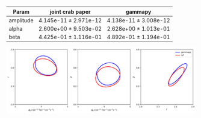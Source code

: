 <html>
 <head>
  <meta charset="utf-8"/>
  <meta content="text/html;charset=UTF-8" http-equiv="Content-type"/>
 </head>
 <body>
  <table>
   <thead>
    <tr>
     <th>Param</th>
     <th>joint crab paper</th>
     <th>gammapy</th>
    </tr>
   </thead>
   <tr>
    <td>amplitude</td>
    <td>4.145e-11 ± 2.971e-12</td>
    <td>4.138e-11 ± 3.008e-12</td>
   </tr>
   <tr>
    <td>alpha</td>
    <td>2.600e+00 ± 9.503e-02</td>
    <td>2.628e+00 ± 1.013e-01</td>
   </tr>
   <tr>
    <td>beta</td>
    <td>4.425e-01 ± 1.116e-01</td>
    <td>4.892e-01 ± 1.194e-01</td>
   </tr>
  </table>
 </body>
</html>


 ![Contours](contours_magic.png)